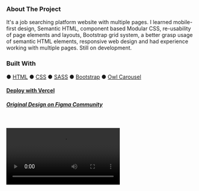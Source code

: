 ### About The Project

It's a job searching platform website with multiple pages. I learned mobile-first design, Semantic HTML, component based Modular CSS, re-usability of page elements and layouts, Bootstrap grid system, a better grasp usage of semantic HTML elements, responsive web design and had experience working with multiple pages. Still on development.

### Built With
● [HTML](https://html.spec.whatwg.org/)
● [CSS](https://developer.mozilla.org/en-US/docs/Web/CSS)
● [SASS](https://sass-lang.com/)
● [Bootstrap](https://getbootstrap.com/)
● [Owl Carousel](https://owlcarousel2.github.io/OwlCarousel2/)
#### [Deploy with Vercel](https://oval-finder.vercel.app/homepage.html)
##### [Original Design on Figma Community](https://www.figma.com/file/0ugxQtFsqDEVbsF6OMeO7F/Oval---Job-Finder-Website-Design?node-id=724%3A0&viewport=231%2C204%2C0.015625)
<br />

![alt seo-landing-page](https://thumbs.gfycat.com/SomeComplexGermanwirehairedpointer-mobile.mp4)
